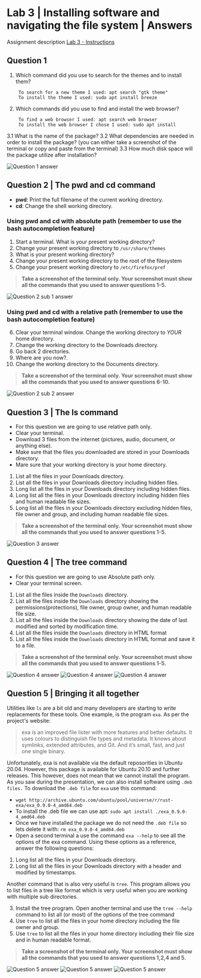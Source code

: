 # Lab 3 | Installing software and navigating the file system | Answers
Assignment description [Lab 3 - Instructions](https://raw.githubusercontent.com/ra559/cis106/main/labs/lab3.md)

## Question 1
 1. Which command did you use to search for the themes and to install them? 

         To search for a new theme I used: apt search "gtk theme"
         To install the theme I used: sudo apt install breeze 
  
2. Which commands did you use to find and install the web browser?

        To find a web browser I used: apt search web browser
        To install the web browser I chose I used: sudo apt install
        
3.1 What is the name of the package?
3.2 What dependencies are needed in order to install the package? (you can either take a screenshot of the terminal or copy and paste from the terminal)
3.3 How much disk space will the package utilize after installation?
 
![Question 1 answer](../images/lab3-question-1-sub-3.png)

## Question 2 | The pwd and cd command
* **pwd**: Print the full filename of the current working directory.
* **cd**: Change the shell working directory.

### Using pwd and cd with absolute path (remember to use the bash autocompletion feature)

1. Start a terminal. What is your present working directory?
2. Change your present working directory to `/usr/share/themes`
3. What is your present working directory?
4. Change your present working directory to the root of the filesystem
5. Change your present working directory to `/etc/firefox/pref`
> **Take a screenshot of the terminal only. Your screenshot must show all the commands that you used to answer questions 1-5.**
> 
![Question 2 sub 1 answer](../images/lab3-question-2-sub-1.png)

### Using pwd and cd with a relative path (remember to use the bash autocompletion feature)
6. Clear your terminal window. Change the working directory to *YOUR* home directory.
7. Change the working directory to the Downloads directory.
8. Go back 2 directories.
9. Where are you now?. 
10. Change the working directory to the Documents directory.

> **Take a screenshot of the terminal only. Your screenshot must show all the commands that you used to answer questions 6-10.**

![Question 2 sub 2 answer](../images/lab3-question-2-sub-2.png)

## Question 3 | The ls command
* For this question we are going to use relative path only.
* Clear your terminal.
* Download 3 files from the internet (pictures, audio, document, or anything else).
* Make sure that the files you downloaded are stored in your Downloads directory.
* Mare sure that your working directory is your home directory.

1. List all the files in your Downloads directory.
2. List all the files in your Downloads directory including hidden files.
3. Long list all the files in your Downloads directory including hidden files.
4. Long list all the files in your Downloads directory including hidden files and human readable file sizes.
5. Long list all the files in your Downloads directory excluding hidden files, file owner and group, and including human readable file sizes.

> **Take a screenshot of the terminal only. Your screenshot must show all the commands that you used to answer questions 1-5.**

![Question 3 answer](../images/lab3-question-3.png)

## Question 4 | The tree command
* For this question we are going to use Absolute path only.
* Clear your terminal screen.
1. List all the files inside the `Downloads` directory.
2. List all the files inside the `Downloads` directory showing the permissions(protections), file owner, group owner, and human readable file size.
3. List all the files inside the `Downloads` directory showing the date of last modified and sorted by modification time.
4. List all the files inside the `Downloads` directory in HTML format
5. List all the files inside the `Downloads` directory in HTML format and save it to a file.

> **Take a screenshot of the terminal only. Your screenshot must show all the commands that you used to answer questions 1-5.**

![Question 4 answer](../images/lab3-question-4-part1.png)
![Question 4 answer](../images/lab3-question-4-part2.png)
![Question 4 answer](../images/lab3-question-4-part3.png)

## Question 5 | Bringing it all together
Utilities like `ls` are a bit old and many developers are starting to write replacements for these tools. One example, is the program `exa`. As per the project's website:

> exa is an improved file lister with more features and better defaults. It uses colours to distinguish file types and metadata. It knows about symlinks, extended attributes, and Git. And it’s small, fast, and just one single binary.

Unfortunately, exa is not available via the default reposorities in Ubuntu 20.04. However, this package is available for Ubuntu 20.10 and further releases. This however, does not mean that we cannot install the program. As you saw during the presentation, we can also install software using `.deb files.` To download the `.deb file` for `exa` use this command:

* `wget http://archive.ubuntu.com/ubuntu/pool/universe/r/rust-exa/exa_0.9.0-4_amd64.deb`
* To install the .deb file we can use apt: `sudo apt install ./exa_0.9.0-4_amd64.deb`
* Once we have installed the package we do not need the `.deb file` so lets delete it with: `rm exa_0.9.0-4_amd64.deb`
* Open a second terminal a use the command `exa --help` to see all the options of the exa command. Using these options as a reference, answer the following questions:

1. Long list all the files in your Downloads directory.
2. Long list all the files in your Downloads directory with a header and modified by timestamps.

Another command that is also very useful is `tree`. This program allows you to list files in a tree like format which is very useful when you are working with multiple sub directories. 

3. Install the tree program. Open another terminal and use the `tree --help` command to list all (or most) of the options of the tree command
4. Use `tree` to list all the files in your home directory including the file owner and group.
5. Use `tree` to list all the files in your home directory including their file size and in human readable format.

> **Take a screenshot of the terminal only. Your screenshot must show all the commands that you used to answer questions 1,2,4 and 5.**

![Question 5 answer](../images/lab3-question-5-part1.png)
![Question 5 answer](../images/lab3-question-5-part2.png)
![Question 5 answer](../images/lab3-question-5-part3.png)